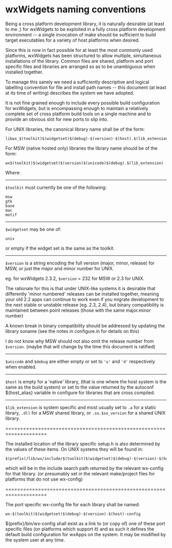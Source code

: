 wxWidgets naming conventions
============================

Being a cross platform development library, it is naturally desirable
(at least to me ;) for wxWidgets to be exploited in a fully cross
platform development environment -- a single invocation of make should
be sufficient to build target executables for a variety of host platforms
when desired.

Since this is now in fact possible for at least the most commonly used
platforms, wxWidgets has been structured to allow multiple, simultaneous
installations of the library.  Common files are shared, platform and port
specific files and libraries are arranged so as to be unambiguous when
installed together.

To manage this sanely we need a sufficiently descriptive and logical
labelling convention for file and install path names -- this document (at
least at its time of writing) describes the system we have adopted.

It is not fine grained enough to include every possible build configuration
for wxWidgets, but is encompassing enough to maintain a relatively complete
set of cross platform build tools on a single machine and to provide an
obvious slot for new ports to slip into.


For UNIX libraries, the canonical library name shall be of the form:

	libwx_$(toolkit)$(widgetset)$(debug)-$(version)-$(host).$(lib_extension)

For MSW (native hosted only) libraries the library name should be of
the form:

	wx$(toolkit)$(widgetset)$(version)$(unicode)$(debug).$(lib_extension)


Where:

--------------------------------------------------------------------

`$toolkit` must currently be one of the following:

	msw
	gtk
	base
	mac
	motif

--------------------------------------------------------------------

`$widgetset` may be one of:

	univ

or empty if the widget set is the same as the toolkit.

--------------------------------------------------------------------

`$version` is a string encoding the full version (major, minor, release)
for MSW, or just the major and minor number for UNIX.

eg. for wxWidgets 2.3.2, `$version` = 232 for MSW or 2.3 for UNIX.

The rationale for this is that under UNIX-like systems it is desirable
that differently 'minor numbered' releases can be installed together,
meaning your old 2.2 apps can continue to work even if you migrate
development to the next stable or unstable release (eg.  2.3, 2.4),
but binary compatibility is maintained between point releases (those
with the same major.minor number)

A known break in binary compatibility should be addressed by updating
the library soname (see the notes in configure.in for details on this)

I do not know why MSW should not also omit the release number from
`$version`. (maybe that will change by the time this document is ratified)

--------------------------------------------------------------------

`$unicode` and `$debug` are either empty or set to `'u'` and `'d'`
respectively when enabled.

--------------------------------------------------------------------

`$host` is empty for a 'native' library, (that is one where the host
system is the same as the build system) or set to the value returned
by the autoconf ${host_alias} variable in configure for libraries
that are cross compiled.

--------------------------------------------------------------------

`$lib_extension` is system specific and most usually set to `.a` for
a static library, `.dll` for a MSW shared library, or `.so.$so_version`
for a shared UNIX library.

====================================================================


The installed location of the library specific setup.h is also
determined by the values of these items.  On UNIX systems they
will be found in:

	$(prefix)/lib/wx/include/$(toolkit)$(widgetset)$(debug)-$(version)-$(host)/wx/

which will be in the include search path returned by the relevant
wx-config for that library.  (or presumably set in the relevant
make/project files for platforms that do not use wx-config)

====================================================================


The port specific wx-config file for each library shall be named:

	wx-$(toolkit)$(widgetset)$(debug)-$(version)-$(host)-config

${prefix}/bin/wx-config shall exist as a link to (or copy of) one of
these port specific files (on platforms which support it) and as such
it defines the default build configuration for wxApps on the system.
It may be modified by the system user at any time.
